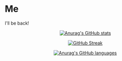# Me

I'll be back!

<p align="center">
  <a href="https://github-readme-stats.vercel.app">
    <img alt="Anurag's GitHub stats" src="https://github-readme-stats.vercel.app/api?username=gbarre&show_icons=true&theme=radical" />
  </a>
</p>
<p align="center">
  <a href="https://git.io/streak-stats">
    <img alt="GitHub Streak" src="https://streak-stats.demolab.com/?user=gbarre&theme=radical" />
  </a>
</p>
<p align="center">
  <a href="https://github-readme-stats.vercel.app">
    <img alt="Anurag's GitHub languages" src="https://github-readme-stats.vercel.app/api/top-langs/?username=gbarre&theme=radical" />
  </a>
</p>
